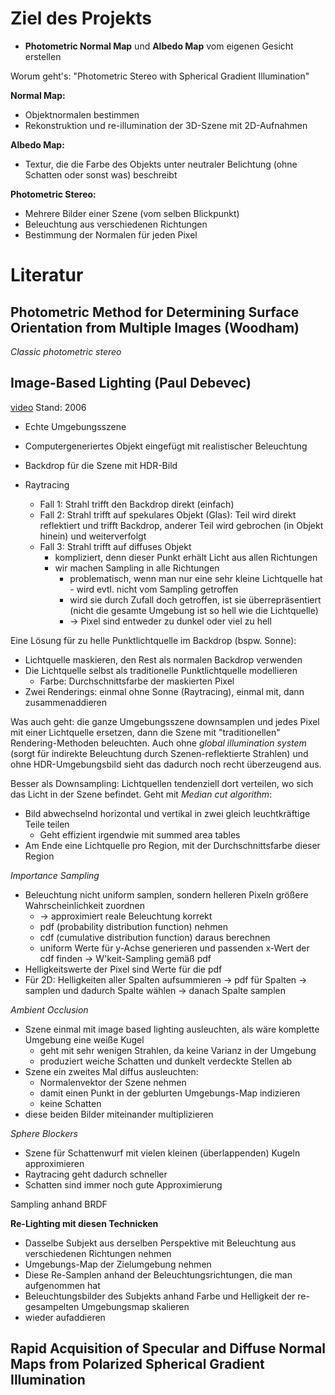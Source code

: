# Ziel des Projekts

- **Photometric Normal Map** und **Albedo Map** vom eigenen Gesicht erstellen

Worum geht's: "Photometric Stereo with Spherical Gradient Illumination"

**Normal Map:**
- Objektnormalen bestimmen
- Rekonstruktion und re-illumination der 3D-Szene mit 2D-Aufnahmen

**Albedo Map:**
- Textur, die die Farbe des Objekts unter neutraler Belichtung (ohne Schatten oder sonst was) beschreibt

**Photometric Stereo:**
- Mehrere Bilder einer Szene (vom selben Blickpunkt)
- Beleuchtung aus verschiedenen Richtungen
- Bestimmung der Normalen für jeden Pixel

# Literatur

## Photometric Method for Determining Surface Orientation from Multiple Images (Woodham)
*Classic photometric stereo*



## Image-Based Lighting (Paul Debevec)
[video](https://dl.acm.org/doi/10.1145/1185657.1185686)
Stand: 2006

- Echte Umgebungsszene
- Computergeneriertes Objekt eingefügt mit realistischer Beleuchtung

- Backdrop für die Szene mit HDR-Bild
- Raytracing
	- Fall 1: Strahl trifft den Backdrop direkt (einfach)
	- Fall 2: Strahl trifft auf spekulares Objekt (Glas): Teil wird direkt reflektiert und trifft Backdrop, anderer Teil wird gebrochen (in Objekt hinein) und weiterverfolgt
	- Fall 3: Strahl trifft auf diffuses Objekt
		- kompliziert, denn dieser Punkt erhält Licht aus allen Richtungen
		- wir machen Sampling in alle Richtungen
			- problematisch, wenn man nur eine sehr kleine Lichtquelle hat - wird evtl. nicht vom Sampling getroffen
			- wird sie durch Zufall doch getroffen, ist sie überrepräsentiert (nicht die gesamte Umgebung ist so hell wie die Lichtquelle)
			- -> Pixel sind entweder zu dunkel oder viel zu hell

Eine Lösung für zu helle Punktlichtquelle im Backdrop (bspw. Sonne):
- Lichtquelle maskieren, den Rest als normalen Backdrop verwenden
- Die Lichtquelle selbst als traditionelle Punktlichtquelle modellieren
	- Farbe: Durchschnittsfarbe der maskierten Pixel
- Zwei Renderings: einmal ohne Sonne (Raytracing), einmal mit, dann zusammenaddieren

Was auch geht: die ganze Umgebungsszene downsamplen und jedes Pixel mit einer Lichtquelle ersetzen, dann die Szene mit "traditionellen" Rendering-Methoden beleuchten. Auch ohne *global illumination system* (sorgt für indirekte Beleuchtung durch Szenen-reflektierte Strahlen) und ohne HDR-Umgebungsbild sieht das dadurch noch recht überzeugend aus. 

Besser als Downsampling: Lichtquellen tendenziell dort verteilen, wo sich das Licht in der Szene befindet. Geht mit *Median cut algorithm*:
- Bild abwechselnd horizontal und vertikal in zwei gleich leuchtkräftige Teile teilen
	- Geht effizient irgendwie mit summed area tables
- Am Ende eine Lichtquelle pro Region, mit der Durchschnittsfarbe dieser Region

*Importance Sampling*
- Beleuchtung nicht uniform samplen, sondern helleren Pixeln größere Wahrscheinlichkeit zuordnen
	- -> approximiert reale Beleuchtung korrekt
	- pdf (probability distribution function) nehmen
	- cdf (cumulative distribution function) daraus berechnen
	- uniform Werte für y-Achse generieren und passenden x-Wert der cdf finden -> W'keit-Sampling gemäß pdf
- Helligkeitswerte der Pixel sind Werte für die pdf
- Für 2D: Helligkeiten aller Spalten aufsummieren -> pdf für Spalten -> samplen und dadurch Spalte wählen -> danach Spalte samplen

*Ambient Occlusion*
- Szene einmal mit image based lighting ausleuchten, als wäre komplette Umgebung eine weiße Kugel
	- geht mit sehr wenigen Strahlen, da keine Varianz in der Umgebung
	- produziert weiche Schatten und dunkelt verdeckte Stellen ab
- Szene ein zweites Mal diffus ausleuchten:
	- Normalenvektor der Szene nehmen
	- damit einen Punkt in der geblurten Umgebungs-Map indizieren
	- keine Schatten
- diese beiden Bilder miteinander multiplizieren

*Sphere Blockers*
- Szene für Schattenwurf mit vielen kleinen (überlappenden) Kugeln approximieren
- Raytracing geht dadurch schneller
- Schatten sind immer noch gute Approximierung


Sampling anhand BRDF

**Re-Lighting mit diesen Technicken**
- Dasselbe Subjekt aus derselben Perspektive mit Beleuchtung aus verschiedenen Richtungen nehmen
- Umgebungs-Map der Zielumgebung nehmen
- Diese Re-Samplen anhand der Beleuchtungsrichtungen, die man aufgenommen hat
- Beleuchtungsbilder des Subjekts anhand Farbe und Helligkeit der re-gesampelten Umgebungsmap skalieren
- wieder aufaddieren


## Rapid Acquisition of Specular and Diffuse Normal Maps from Polarized Spherical Gradient Illumination

